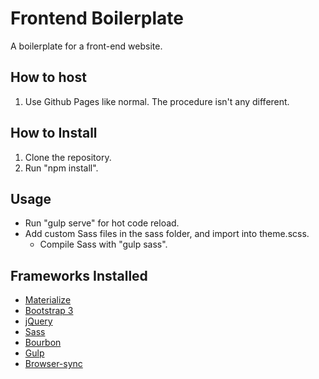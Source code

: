 # Frontend Boilerplate
A boilerplate for a front-end website.

## How to host
1. Use Github Pages like normal. The procedure isn't any different.

## How to Install
1. Clone the repository.
2. Run "npm install".

## Usage
- Run "gulp serve" for hot code reload.
- Add custom Sass files in the sass folder, and import into theme.scss.
  - Compile Sass with "gulp sass".

## Frameworks Installed
- [Materialize](http://materializecss.com/)
- [Bootstrap 3](http://getbootstrap.com/)
- [jQuery](https://api.jquery.com/)
- [Sass](http://sass-lang.com/guide)
- [Bourbon](http://bourbon.io/docs/)
- [Gulp](https://github.com/gulpjs/gulp/blob/master/docs/getting-started.md)
- [Browser-sync](https://www.browsersync.io/docs/gulp)
